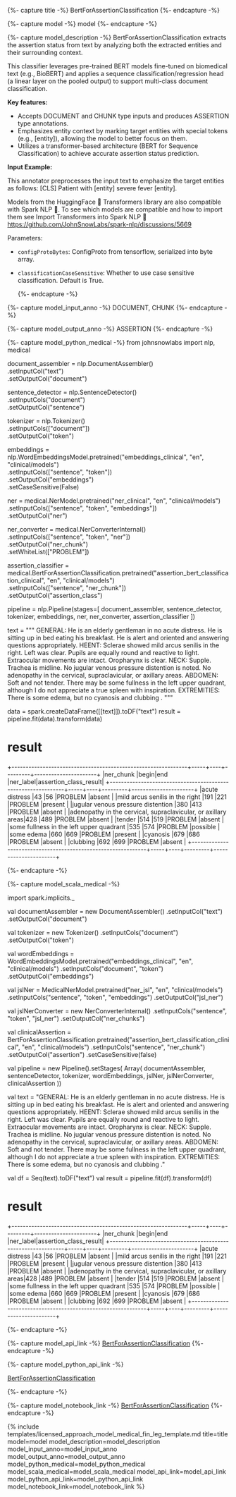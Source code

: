 {%- capture title -%}
BertForAssertionClassification
{%- endcapture -%}

{%- capture model -%}
model
{%- endcapture -%}

{%- capture model_description -%}
BertForAssertionClassification extracts the assertion status from text by analyzing both the extracted entities
and their surrounding context.

This classifier leverages pre-trained BERT models fine-tuned on biomedical text (e.g., BioBERT) and applies a
sequence classification/regression head (a linear layer on the pooled output) to support multi-class document
classification.

**Key features:**

- Accepts DOCUMENT and CHUNK type inputs and produces ASSERTION type annotations.
- Emphasizes entity context by marking target entities with special tokens (e.g., [entity]), allowing the model to better focus on them.
- Utilizes a transformer-based architecture (BERT for Sequence Classification) to achieve accurate assertion status prediction.

**Input Example:**

This annotator preprocesses the input text to emphasize the target entities as follows:
[CLS] Patient with [entity] severe fever [entity].

Models from the HuggingFace 🤗 Transformers library are also compatible with
Spark NLP 🚀. To see which models are compatible and how to import them see
Import Transformers into Spark NLP 🚀
https://github.com/JohnSnowLabs/spark-nlp/discussions/5669

Parameters:

- `configProtoBytes`: ConfigProto from tensorflow, serialized into byte array.
- `classificationCaseSensitive`: Whether to use case sensitive classification. Default is True.

       

  {%- endcapture -%}


{%- capture model_input_anno -%}
DOCUMENT, CHUNK
{%- endcapture -%}

{%- capture model_output_anno -%}
ASSERTION
{%- endcapture -%}

{%- capture model_python_medical -%}
from johnsnowlabs import nlp, medical

document_assembler = nlp.DocumentAssembler()\
    .setInputCol("text") \
    .setOutputCol("document")

sentence_detector = nlp.SentenceDetector()\
    .setInputCols("document")\
    .setOutputCol("sentence")

tokenizer = nlp.Tokenizer()\
    .setInputCols(["document"])\
    .setOutputCol("token")

embeddings = nlp.WordEmbeddingsModel.pretrained("embeddings_clinical", "en", "clinical/models")\
    .setInputCols(["sentence", "token"])\
    .setOutputCol("embeddings")\
    .setCaseSensitive(False)

ner = medical.NerModel.pretrained("ner_clinical", "en", "clinical/models")\
    .setInputCols(["sentence", "token", "embeddings"])\
    .setOutputCol("ner")

ner_converter = medical.NerConverterInternal()\
    .setInputCols(["sentence", "token", "ner"])\
    .setOutputCol("ner_chunk")\
    .setWhiteList(["PROBLEM"])

assertion_classifier = medical.BertForAssertionClassification.pretrained("assertion_bert_classification_clinical", "en", "clinical/models")\
    .setInputCols(["sentence", "ner_chunk"])\
    .setOutputCol("assertion_class")

pipeline = nlp.Pipeline(stages=[
    document_assembler,
    sentence_detector,
    tokenizer,
    embeddings,
    ner,
    ner_converter,
    assertion_classifier
])

text = """
GENERAL: He is an elderly gentleman in no acute distress. He is sitting up in bed eating his breakfast. He is alert and oriented and answering questions appropriately.
HEENT: Sclerae showed mild arcus senilis in the right. Left was clear. Pupils are equally round and reactive to light. Extraocular movements are intact. Oropharynx is clear.
NECK: Supple. Trachea is midline. No jugular venous pressure distention is noted. No adenopathy in the cervical, supraclavicular, or axillary areas.
ABDOMEN: Soft and not tender. There may be some fullness in the left upper quadrant, although I do not appreciate a true spleen with inspiration.
EXTREMITIES: There is some edema, but no cyanosis and clubbing .
"""

data = spark.createDataFrame([[text]]).toDF("text")
result = pipeline.fit(data).transform(data)


# result

+--------------------------------------------------------------+-----+----+---------+----------------------+
|ner_chunk                                                     |begin|end |ner_label|assertion_class_result|
+--------------------------------------------------------------+-----+----+---------+----------------------+
|acute distress                                                |43   |56  |PROBLEM  |absent                |
|mild arcus senilis in the right                               |191  |221 |PROBLEM  |present               |
|jugular venous pressure distention                            |380  |413 |PROBLEM  |absent                |
|adenopathy in the cervical, supraclavicular, or axillary areas|428  |489 |PROBLEM  |absent                |
|tender                                                        |514  |519 |PROBLEM  |absent                |
|some fullness in the left upper quadrant                      |535  |574 |PROBLEM  |possible              |
|some edema                                                    |660  |669 |PROBLEM  |present               |
|cyanosis                                                      |679  |686 |PROBLEM  |absent                |
|clubbing                                                      |692  |699 |PROBLEM  |absent                |
+--------------------------------------------------------------+-----+----+---------+----------------------+


{%- endcapture -%}


{%- capture model_scala_medical -%}

import spark.implicits._

val documentAssembler = new DocumentAssembler()
    .setInputCol("text")
    .setOutputCol("document")

val tokenizer = new Tokenizer()
    .setInputCols("document")
    .setOutputCol("token")

val wordEmbeddings = WordEmbeddingsModel.pretrained("embeddings_clinical", "en", "clinical/models")
    .setInputCols("document", "token")
    .setOutputCol("embeddings")

val jslNer = MedicalNerModel.pretrained("ner_jsl", "en", "clinical/models")
   .setInputCols("sentence", "token", "embeddings")
   .setOutputCol("jsl_ner")

val jslNerConverter = new NerConverterInternal()
    .setInputCols("sentence", "token", "jsl_ner")
    .setOutputCol("ner_chunks")

val clinicalAssertion = BertForAssertionClassification.pretrained("assertion_bert_classification_clinical", "en", "clinical/models")
    .setInputCols("sentence", "ner_chunk")
    .setOutputCol("assertion")
    .setCaseSensitive(false)

val pipeline = new Pipeline().setStages(
  Array(
    documentAssembler,
    sentenceDetector,
    tokenizer,
    wordEmbeddings,
    jslNer,
    jslNerConverter,
    clinicalAssertion
  ))

val text = "GENERAL: He is an elderly gentleman in no acute distress. He is sitting up in bed eating his breakfast. He is alert and oriented and answering questions appropriately.
HEENT: Sclerae showed mild arcus senilis in the right. Left was clear. Pupils are equally round and reactive to light. Extraocular movements are intact. Oropharynx is clear.
NECK: Supple. Trachea is midline. No jugular venous pressure distention is noted. No adenopathy in the cervical, supraclavicular, or axillary areas.
ABDOMEN: Soft and not tender. There may be some fullness in the left upper quadrant, although I do not appreciate a true spleen with inspiration.
EXTREMITIES: There is some edema, but no cyanosis and clubbing ."

val df = Seq(text).toDF("text")
val result = pipeline.fit(df).transform(df)


# result
+--------------------------------------------------------------+-----+----+---------+----------------------+
|ner_chunk                                                     |begin|end |ner_label|assertion_class_result|
+--------------------------------------------------------------+-----+----+---------+----------------------+
|acute distress                                                |43   |56  |PROBLEM  |absent                |
|mild arcus senilis in the right                               |191  |221 |PROBLEM  |present               |
|jugular venous pressure distention                            |380  |413 |PROBLEM  |absent                |
|adenopathy in the cervical, supraclavicular, or axillary areas|428  |489 |PROBLEM  |absent                |
|tender                                                        |514  |519 |PROBLEM  |absent                |
|some fullness in the left upper quadrant                      |535  |574 |PROBLEM  |possible              |
|some edema                                                    |660  |669 |PROBLEM  |present               |
|cyanosis                                                      |679  |686 |PROBLEM  |absent                |
|clubbing                                                      |692  |699 |PROBLEM  |absent                |
+--------------------------------------------------------------+-----+----+---------+----------------------+

{%- endcapture -%}

{%- capture model_api_link -%}
[BertForAssertionClassification](https://nlp.johnsnowlabs.com/licensed/api/com/johnsnowlabs/nlp/annotators/assertion/BertForAssertionClassification.html)
{%- endcapture -%}

{%- capture model_python_api_link -%}

[BertForAssertionClassification](https://nlp.johnsnowlabs.com/licensed/api/python/reference/autosummary/sparknlp_jsl/annotator/assertion/bert_for_assertion_classification/index.html)

{%- endcapture -%}

{%- capture model_notebook_link -%}
[BertForAssertionClassification](https://github.com/JohnSnowLabs/spark-nlp-workshop/blob/master/tutorials/Certification_Trainings/Healthcare/2.4.BertForAssertionClassification.ipynb)
{%- endcapture -%}

{% include templates/licensed_approach_model_medical_fin_leg_template.md
title=title
model=model
model_description=model_description
model_input_anno=model_input_anno
model_output_anno=model_output_anno
model_python_medical=model_python_medical
model_scala_medical=model_scala_medical
model_api_link=model_api_link
model_python_api_link=model_python_api_link
model_notebook_link=model_notebook_link
%}
